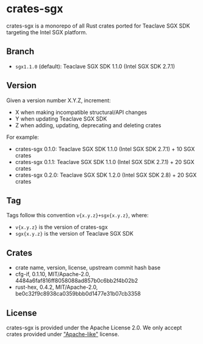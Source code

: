 # crates-sgx

crates-sgx is a monorepo of all Rust crates ported for Teaclave SGX SDK
targeting the Intel SGX platform.

## Branch

- `sgx1.1.0` (default): Teaclave SGX SDK 1.1.0 (Intel SGX SDK 2.7.1)

## Version

Given a version number X.Y.Z, increment:
- X when making incompatible structural/API changes
- Y when updating Teaclave SGX SDK
- Z when adding, updating, deprecating and deleting crates

For example:
- crates-sgx 0.1.0: Teaclave SGX SDK 1.1.0 (Intel SGX SDK 2.7.1) + 10 SGX crates
- crates-sgx 0.1.1: Teaclave SGX SDK 1.1.0 (Intel SGX SDK 2.7.1) + 20 SGX crates
- crates-sgx 0.2.0: Teaclave SGX SDK 1.2.0 (Intel SGX SDK 2.8) + 20 SGX crates

## Tag

Tags follow this convention `v{x.y.z}+sgx{x.y.z}`, where:
- `v{x.y.z}` is the version of crates-sgx
- `sgx{x.y.z}` is the version of Teaclave SGX SDK

## Crates

- crate name, version, license, upstream commit hash base
- cfg-if, 0.1.10, MIT/Apache-2.0, 4484a6faf816ff8058088ad857b0c6bb2f4b02b2
- rust-hex, 0.4.2, MIT/Apache-2.0, be0c32f9c8938ca0359bbb0d1477e31b07cb3358

## License

crates-sgx is provided under the Apache License 2.0. We only accept crates
provided under ["Apache-like"](https://www.apache.org/legal/resolved.html)
license.
